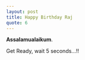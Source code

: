 ```yaml
---
layout: post
title: Happy Birthday Raj
quote: 6
---
```


**Assalamualaikum**.

Get Ready, wait 5 seconds...!!

<meta http-equiv="refresh" content="5; url=https://birthday.mewtru.com/ACKLhneP">
